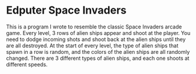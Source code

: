 # Edputer Space Invaders

This is a program I wrote to resemble the classic Space Invaders arcade game. Every level, 3 rows of alien ships appear and shoot at the player. You need to dodge incoming shots and shoot back at the alien ships until they are all destroyed. At the start of every level, the type of alien ships that spawn in a row is random, and the colors of the alien ships are all randomly changed. There are 3 different types of alien ships, and each one shoots at different speeds.